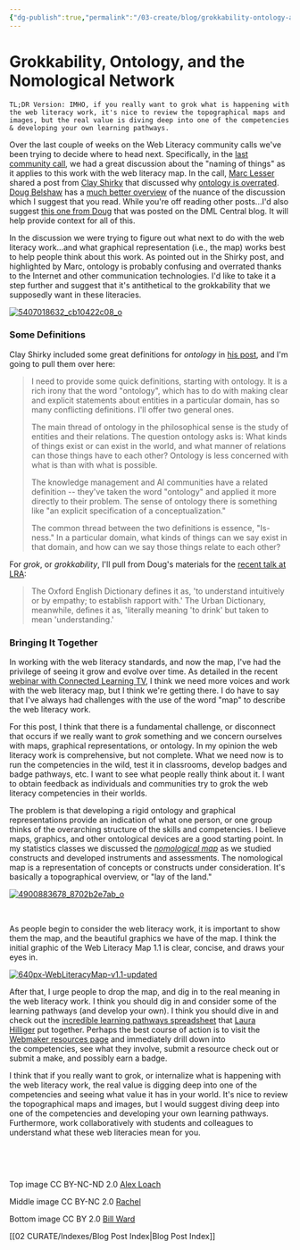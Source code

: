 ```yaml
---
{"dg-publish":true,"permalink":"/03-create/blog/grokkability-ontology-and-the-nomological-network/","title":"Grokkability, Ontology, and the Nomological Network","tags":["teachtheweb","webliteracy"]}
---
```


# Grokkability, Ontology, and the Nomological Network

```
TL;DR Version: IMHO, if you really want to grok what is happening with the web literacy work, it's nice to review the topographical maps and images, but the real value is diving deep into one of the competencies & developing your own learning pathways.
```

Over the last couple of weeks on the Web Literacy community calls we've been trying to decide where to head next. Specifically, in the [last community call](https://teach.etherpad.mozilla.org/weblitmap-22jan15), we had a great discussion about the "naming of things" as it applies to this work with the web literacy map. In the call, [Marc Lesser](https://twitter.com/malesser) shared a post from [Clay Shirky](https://twitter.com/cshirky) that discussed why [ontology is overrated](http://shirky.com/writings/ontology_overrated.html). [Doug Belshaw](https://twitter.com/dajbelshaw) has a [much better overview](http://literaci.es/ontology-mentorship-and-web-literacy) of the nuance of the discussion which I suggest that you read. While you're off reading other posts...I'd also suggest [this one from Doug](http://dmlcentral.net/blog/doug-belshaw/ontology-web-why-i-learned-stop-worrying-and-love-learning-standards) that was posted on the DML Central blog. It will help provide context for all of this.

In the discussion we were trying to figure out what next to do with the web literacy work...and what graphical representation (i.e., the map) works best to help people think about this work. As pointed out in the Shirky post, and highlighted by Marc, ontology is probably confusing and overrated thanks to the Internet and other communication technologies. I'd like to take it a step further and suggest that it's antithetical to the grokkability that we supposedly want in these literacies.

[![5407018632_cb10422c08_o](images/5407018632_cb10422c08_o-300x199.jpg)](http://wiobyrne.com/wp-content/uploads/2015/01/5407018632_cb10422c08_o.jpg)

### Some Definitions

Clay Shirky included some great definitions for _ontology_ in [his post](http://shirky.com/writings/ontology_overrated.html), and I'm going to pull them over here:

> I need to provide some quick definitions, starting with ontology. It is a rich irony that the word "ontology", which has to do with making clear and explicit statements about entities in a particular domain, has so many conflicting definitions. I'll offer two general ones.
> 
> The main thread of ontology in the philosophical sense is the study of entities and their relations. The question ontology asks is: What kinds of things exist or can exist in the world, and what manner of relations can those things have to each other? Ontology is less concerned with what is than with what is possible.
> 
> The knowledge management and AI communities have a related definition -- they've taken the word "ontology" and applied it more directly to their problem. The sense of ontology there is something like "an explicit specification of a conceptualization."
> 
> The common thread between the two definitions is essence, "Is-ness." In a particular domain, what kinds of things can we say exist in that domain, and how can we say those things relate to each other?

For _grok_, or _grokkability_, I'll pull from Doug's materials for the [recent talk at LRA](http://dougbelshaw.com/wiki/LRA_2014/Talk):

> The Oxford English Dictionary defines it as, 'to understand intuitively or by empathy; to establish rapport with.' The Urban Dictionary, meanwhile, defines it as, 'literally meaning 'to drink' but taken to mean 'understanding.'

### Bringing It Together

In working with the web literacy standards, and now the map, I've had the privilege of seeing it grow and evolve over time. As detailed in the recent [webinar with Connected Learning TV](http://connectedlearning.tv/introduction-teaching-web-and-web-literacy), I think we need more voices and work with the web literacy map, but I think we're getting there. I do have to say that I've always had challenges with the use of the word "map" to describe the web literacy work.

For this post, I think that there is a fundamental challenge, or disconnect that occurs if we really want to _grok_ something and we concern ourselves with maps, graphical representations, or ontology. In my opinion the web literacy work is comprehensive, but not complete. What we need now is to run the competencies in the wild, test it in classrooms, develop badges and badge pathways, etc. I want to see what people really think about it. I want to obtain feedback as individuals and communities try to grok the web literacy competencies in their worlds.

The problem is that developing a rigid ontology and graphical representations provide an indication of what one person, or one group thinks of the overarching structure of the skills and competencies. I believe maps, graphics, and other ontological devices are a good starting point. In my statistics classes we discussed the [_nomological map_](http://en.wikipedia.org/wiki/Nomological_network) as we studied constructs and developed instruments and assessments. The nomological map is a representation of concepts or constructs under consideration. It's basically a topographical overview, or "lay of the land."

[![4900883678_8702b2e7ab_o](images/4900883678_8702b2e7ab_o-300x225.jpg)](http://wiobyrne.com/wp-content/uploads/2015/01/4900883678_8702b2e7ab_o.jpg)

 

As people begin to consider the web literacy work, it is important to show them the map, and the beautiful graphics we have of the map. I think the initial graphic of the Web Literacy Map 1.1 is clear, concise, and draws your eyes in.

[![640px-WebLiteracyMap-v1.1-updated](images/640px-WebLiteracyMap-v1.1-updated-300x229.png)](http://wiobyrne.com/wp-content/uploads/2015/01/640px-WebLiteracyMap-v1.1-updated.png)

After that, I urge people to drop the map, and dig in to the real meaning in the web literacy work. I think you should dig in and consider some of the learning pathways (and develop your own). I think you should dive in and check out the [incredible learning pathways spreadsheet](http://literaci.es/weblit-learning-pathways) that [Laura Hilliger](https://twitter.com/epilepticrabbit) put together. Perhaps the best course of action is to visit the [Webmaker resources page](https://webmaker.org/en-US/resources) and immediately drill down into the competencies, see what they involve, submit a resource check out or submit a make, and possibly earn a badge.

I think that if you really want to grok, or internalize what is happening with the web literacy work, the real value is digging deep into one of the competencies and seeing what value it has in your world. It's nice to review the topographical maps and images, but I would suggest diving deep into one of the competencies and developing your own learning pathways. Furthermore, work collaboratively with students and colleagues to understand what these web literacies mean for you.

 

 

Top image CC BY-NC-ND 2.0 [Alex Loach](https://www.flickr.com/photos/53825985@N02/6988812970/in/photostream/)

Middle image CC BY-NC 2.0 [Rachel](https://www.flickr.com/photos/rachelpasch/5407018632)

Bottom image CC BY 2.0 [Bill Ward](https://www.flickr.com/photos/billward/4900883678)

[[02 CURATE/Indexes/Blog Post Index\|Blog Post Index]]